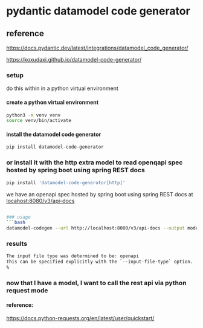 # pydantic datamodel code generator
## reference
https://docs.pydantic.dev/latest/integrations/datamodel_code_generator/

https://koxudaxi.github.io/datamodel-code-generator/

### setup
do this within in a python virtual environment
#### create a python virtual environment
```bash
python3 -m venv venv
source venv/bin/activate
```
#### install the datamodel code generator
```bash
pip install datamodel-code-generator
```

### or install it with the http extra model to read openqapi spec hosted by spring boot using spring REST docs
```bash
pip install 'datamodel-code-generator[http]'
```

we have an openapi spec hosted by spring boot using spring REST docs at
[locahost:8080/v3/api-docs](http://localhost:8080/v3/api-docs)
```bash

### usage
```bash
datamodel-codegen --url http://localhost:8080/v3/api-docs --output model.py
```
### results
```bash
The input file type was determined to be: openapi
This can be specified explicitly with the `--input-file-type` option.
% 
```

### now that I have a model, I want to call the rest api via python request mode
#### reference:
https://docs.python-requests.org/en/latest/user/quickstart/

```python
```